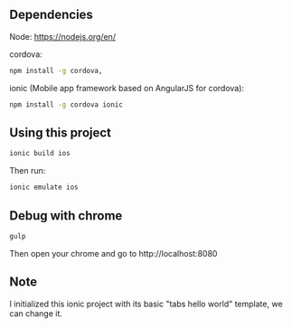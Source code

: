 ## Dependencies

Node:
https://nodejs.org/en/

cordova:
```bash
npm install -g cordova, 
```

ionic (Mobile app framework based on AngularJS for cordova):
```bash
npm install -g cordova ionic
```

## Using this project

```bash
ionic build ios
```

Then run: 
```bash
ionic emulate ios
```

## Debug with chrome

```bash
gulp
```

Then open your chrome and go to http://localhost:8080

## Note
I initialized this ionic project with its basic "tabs hello world" template, we can change it. 

